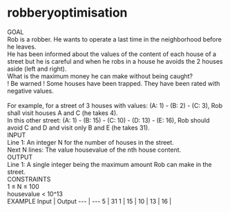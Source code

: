 # robberyoptimisation

GOAL \
Rob is a robber. He wants to operate a last time in the neighborhood before he leaves.\
He has been informed about the values of the content of each house of a street but he is careful and when he robs in a house he avoids the 2 houses aside (left and right). \
What is the maximum money he can make without being caught? \
! Be warned ! Some houses have been trapped. They have been rated with negative values. \
\
For example, for a street of 3 houses with values: (A: 1) - (B: 2) - (C: 3), Rob shall visit houses A and C (he takes 4). \
In this other street: (A: 1) - (B: 15) - (C: 10) - (D: 13) - (E: 16), Rob should avoid C and D and visit only B and E (he takes 31). \
INPUT \
Line 1: An integer N for the number of houses in the street. \
Next N lines: The value housevalue of the nth house content. \
OUTPUT \
Line 1: A single integer being the maximum amount Rob can make in the street. \
CONSTRAINTS \
1 ≤ N ≤ 100 \
housevalue < 10^13 \
EXAMPLE 
Input | Output
--- | ---
5 | 31
1 |
15 |
10 |
13 |
16 |
